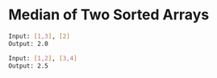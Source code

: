 # Median of Two Sorted Arrays

```sh
Input: [1,3], [2]
Output: 2.0

Input: [1,2], [3,4]
Output: 2.5
```